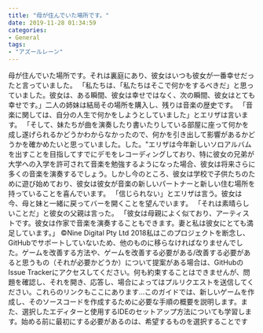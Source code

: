 ```yaml
---
title: "母が住んでいた場所です。"
date: 2019-11-28 01:34:59
categories:
- General
tags:
- "アズールレーン"
---
```


母が住んでいた場所です。それは裏庭にあり、彼女はいつも彼女が一番幸せだったと言っていました。 「私たちは、「私たちはそこで何かをするべきだ」と思っていました。彼女は、ある瞬間、彼女は幸せではなく、次の瞬間、彼女はとても幸せです。」二人の姉妹は結局その場所を購入し、残りは音楽の歴史です。 「音楽に関しては、自分の人生で何かをしようとしていました」とエリザは言います。 「そして、妹たちが曲を演奏したり書いたりしている部屋に座って何かを成し遂げられるかどうかわからなかったので、何かを引き出して影響があるかどうかを確かめたいと思っていました。した。&quot;エリザは今年新しいソロアルバムを出すことを目指してすでにデモをレコーディングしており、特に彼女の兄弟が大学への入学を許可されて音楽を勉強するようになった場合、彼女は将来さらに多くの音楽を演奏するでしょう。しかし今のところ、彼女は学校で子供たちのために遊び始めており、彼女は彼女が音楽の新しいパートナーと新しい住む場所を持っていることを喜んでいます。 「信じられない」とエリザは言う。彼女は今、母と妹と一緒に戻ってバーを開くことを望んでいます。 「それは素晴らしいことだ」と彼女の父親は言った。 「彼女は母親によく似ており、アーティストです。彼女は作家で音楽を演奏することもできます。妻と私は彼女にとても満足しています。」 ©Nine Digital Pty Ltd 2018私はこのプロジェクトを断念し、GitHubでサポートしていないため、他のものに移らなければなりませんでした。ゲームを改善する方法や、ゲームを改善する必要がある/改善する必要があると思うもの（それが必要かどうか）について提案がある場合は、GitHubのIssue Trackerにアクセスしてください。何も約束することはできませんが、問題を確認し、それを開き、応答し、場合によってはプルリクエストを送信してください。これらのリンクもここにあります...このガイドでは、新しいゲームを作成し、そのソースコードを作成するために必要な手順の概要を説明します。また、選択したエディターと使用するIDEのセットアップ方法についても学習します。始める前に最初にする必要があるのは、希望するものを選択することです
